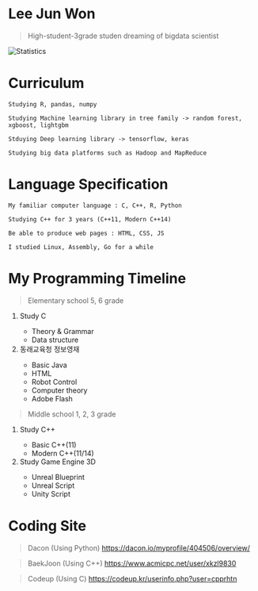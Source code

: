 # Lee Jun Won

> High-student-3grade studen dreaming of bigdata scientist

![Statistics](https://github-readme-stats.vercel.app/api?username=cpprhtn&show_icons=true)

# **Curriculum**

```
Studying R, pandas, numpy  

Studying Machine learning library in tree family -> random forest, xgboost, lightgbm

Stduying Deep learning library -> tensorflow, keras

Studying big data platforms such as Hadoop and MapReduce
``` 

# Language Specification

```
My familiar computer language : C, C++, R, Python

Studying C++ for 3 years (C++11, Modern C++14)

Be able to produce web pages : HTML, CSS, JS

I studied Linux, Assembly, Go for a while
```

# My Programming Timeline
> Elementary school 5, 6 grade
<ol>
  <li>Study C</li>
  <ul>
    <li>Theory & Grammar</li>
    <li>Data structure</li>
  </ul>
  
  <li>동래교육청 정보영재</li>
  <ul>
    <li>Basic Java</li>
    <li>HTML</li>
    <li>Robot Control</li>
    <li>Computer theory</li>
    <li>Adobe Flash</li>
  </ul>
</ol>

> Middle school 1, 2, 3 grade
<ol>
  <li>Study C++</li>
  <ul>
    <li>Basic C++(11)</li>
    <li>Modern C++(11/14)</li>
  </ul>
  
  <li>Study Game Engine 3D</li>
  <ul>
    <li>Unreal Blueprint</li>
    <li>Unreal Script</li>
    <li>Unity Script</li>
  </ul>
</ol>
  

# Coding Site
> Dacon (Using Python)
https://dacon.io/myprofile/404506/overview/

>BaekJoon (Using C++)
https://www.acmicpc.net/user/xkzl9830

> Codeup (Using C)
https://codeup.kr/userinfo.php?user=cpprhtn
